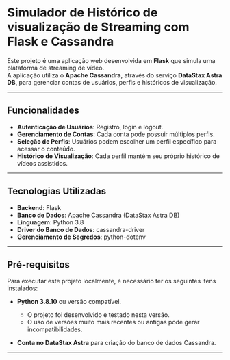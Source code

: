 # Simulador de Histórico de visualização de Streaming com Flask e Cassandra

Este projeto é uma aplicação web desenvolvida em **Flask** que simula uma plataforma de streaming de vídeo.  
A aplicação utiliza o **Apache Cassandra**, através do serviço **DataStax Astra DB**, para gerenciar contas de usuários, perfis e históricos de visualização.

---

## Funcionalidades

- **Autenticação de Usuários**: Registro, login e logout.  
- **Gerenciamento de Contas**: Cada conta pode possuir múltiplos perfis.  
- **Seleção de Perfis**: Usuários podem escolher um perfil específico para acessar o conteúdo.  
- **Histórico de Visualização**: Cada perfil mantém seu próprio histórico de vídeos assistidos.  

---

## Tecnologias Utilizadas

- **Backend**: Flask  
- **Banco de Dados**: Apache Cassandra (DataStax Astra DB)  
- **Linguagem**: Python 3.8
- **Driver do Banco de Dados**: cassandra-driver  
- **Gerenciamento de Segredos**: python-dotenv  

---

## Pré-requisitos

Para executar este projeto localmente, é necessário ter os seguintes itens instalados:

- **Python 3.8.10** ou versão compatível.  
  - O projeto foi desenvolvido e testado nesta versão.  
  - O uso de versões muito mais recentes ou antigas pode gerar incompatibilidades.  

- **Conta no DataStax Astra** para criação do banco de dados Cassandra.  

---
